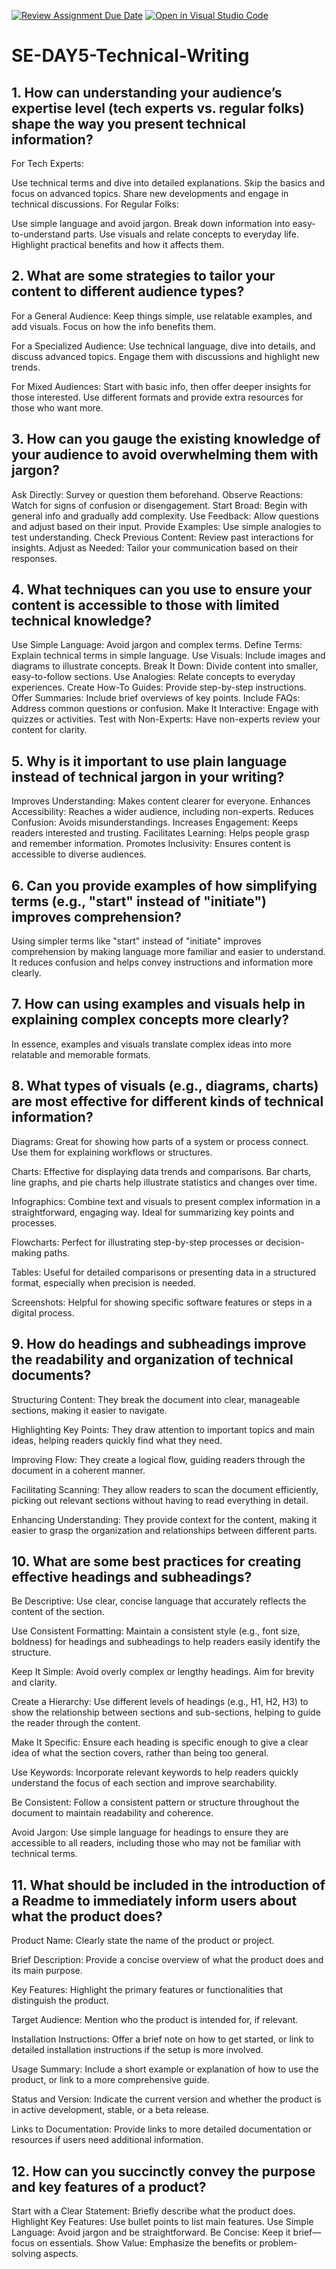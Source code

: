 [![Review Assignment Due Date](https://classroom.github.com/assets/deadline-readme-button-22041afd0340ce965d47ae6ef1cefeee28c7c493a6346c4f15d667ab976d596c.svg)](https://classroom.github.com/a/zsAR-pyY)
[![Open in Visual Studio Code](https://classroom.github.com/assets/open-in-vscode-2e0aaae1b6195c2367325f4f02e2d04e9abb55f0b24a779b69b11b9e10269abc.svg)](https://classroom.github.com/online_ide?assignment_repo_id=15769727&assignment_repo_type=AssignmentRepo)
# SE-DAY5-Technical-Writing
## 1. How can understanding your audience’s expertise level (tech experts vs. regular folks) shape the way you present technical information?
For Tech Experts:

Use technical terms and dive into detailed explanations.
Skip the basics and focus on advanced topics.
Share new developments and engage in technical discussions.
For Regular Folks:

Use simple language and avoid jargon.
Break down information into easy-to-understand parts.
Use visuals and relate concepts to everyday life.
Highlight practical benefits and how it affects them.

## 2. What are some strategies to tailor your content to different audience types?

For a General Audience: Keep things simple, use relatable examples, and add visuals. Focus on how the info benefits them.

For a Specialized Audience: Use technical language, dive into details, and discuss advanced topics. Engage them with discussions and highlight new trends.

For Mixed Audiences: Start with basic info, then offer deeper insights for those interested. Use different formats and provide extra resources for those who want more.

## 3. How can you gauge the existing knowledge of your audience to avoid overwhelming them with jargon?
Ask Directly: Survey or question them beforehand.
Observe Reactions: Watch for signs of confusion or disengagement.
Start Broad: Begin with general info and gradually add complexity.
Use Feedback: Allow questions and adjust based on their input.
Provide Examples: Use simple analogies to test understanding.
Check Previous Content: Review past interactions for insights.
Adjust as Needed: Tailor your communication based on their responses.

## 4. What techniques can you use to ensure your content is accessible to those with limited technical knowledge?
Use Simple Language: Avoid jargon and complex terms.
Define Terms: Explain technical terms in simple language.
Use Visuals: Include images and diagrams to illustrate concepts.
Break It Down: Divide content into smaller, easy-to-follow sections.
Use Analogies: Relate concepts to everyday experiences.
Create How-To Guides: Provide step-by-step instructions.
Offer Summaries: Include brief overviews of key points.
Include FAQs: Address common questions or confusion.
Make It Interactive: Engage with quizzes or activities.
Test with Non-Experts: Have non-experts review your content for clarity.

## 5. Why is it important to use plain language instead of technical jargon in your writing?
Improves Understanding: Makes content clearer for everyone.
Enhances Accessibility: Reaches a wider audience, including non-experts.
Reduces Confusion: Avoids misunderstandings.
Increases Engagement: Keeps readers interested and trusting.
Facilitates Learning: Helps people grasp and remember information.
Promotes Inclusivity: Ensures content is accessible to diverse audiences.
## 6. Can you provide examples of how simplifying terms (e.g., "start" instead of "initiate") improves comprehension?

Using simpler terms like "start" instead of "initiate" improves comprehension by making language more familiar and easier to understand. It reduces confusion and helps convey instructions and information more clearly.





## 7. How can using examples and visuals help in explaining complex concepts more clearly?
In essence, examples and visuals translate complex ideas into more relatable and memorable formats.
## 8. What types of visuals (e.g., diagrams, charts) are most effective for different kinds of technical information?

Diagrams: Great for showing how parts of a system or process connect. Use them for explaining workflows or structures.

Charts: Effective for displaying data trends and comparisons. Bar charts, line graphs, and pie charts help illustrate statistics and changes over time.

Infographics: Combine text and visuals to present complex information in a straightforward, engaging way. Ideal for summarizing key points and processes.

Flowcharts: Perfect for illustrating step-by-step processes or decision-making paths.

Tables: Useful for detailed comparisons or presenting data in a structured format, especially when precision is needed.

Screenshots: Helpful for showing specific software features or steps in a digital process.
## 9. How do headings and subheadings improve the readability and organization of technical documents?
Structuring Content: They break the document into clear, manageable sections, making it easier to navigate.

Highlighting Key Points: They draw attention to important topics and main ideas, helping readers quickly find what they need.

Improving Flow: They create a logical flow, guiding readers through the document in a coherent manner.

Facilitating Scanning: They allow readers to scan the document efficiently, picking out relevant sections without having to read everything in detail.

Enhancing Understanding: They provide context for the content, making it easier to grasp the organization and relationships between different parts.
## 10. What are some best practices for creating effective headings and subheadings?
Be Descriptive: Use clear, concise language that accurately reflects the content of the section.

Use Consistent Formatting: Maintain a consistent style (e.g., font size, boldness) for headings and subheadings to help readers easily identify the structure.

Keep It Simple: Avoid overly complex or lengthy headings. Aim for brevity and clarity.

Create a Hierarchy: Use different levels of headings (e.g., H1, H2, H3) to show the relationship between sections and sub-sections, helping to guide the reader through the content.

Make It Specific: Ensure each heading is specific enough to give a clear idea of what the section covers, rather than being too general.

Use Keywords: Incorporate relevant keywords to help readers quickly understand the focus of each section and improve searchability.

Be Consistent: Follow a consistent pattern or structure throughout the document to maintain readability and coherence.

Avoid Jargon: Use simple language for headings to ensure they are accessible to all readers, including those who may not be familiar with technical terms.
## 11. What should be included in the introduction of a Readme to immediately inform users about what the product does?

Product Name: Clearly state the name of the product or project.

Brief Description: Provide a concise overview of what the product does and its main purpose.

Key Features: Highlight the primary features or functionalities that distinguish the product.

Target Audience: Mention who the product is intended for, if relevant.

Installation Instructions: Offer a brief note on how to get started, or link to detailed installation instructions if the setup is more involved.

Usage Summary: Include a short example or explanation of how to use the product, or link to a more comprehensive guide.

Status and Version: Indicate the current version and whether the product is in active development, stable, or a beta release.

Links to Documentation: Provide links to more detailed documentation or resources if users need additional information.
## 12. How can you succinctly convey the purpose and key features of a product?
Start with a Clear Statement: Briefly describe what the product does.
Highlight Key Features: Use bullet points to list main features.
Use Simple Language: Avoid jargon and be straightforward.
Be Concise: Keep it brief—focus on essentials.
Show Value: Emphasize the benefits or problem-solving aspects.
